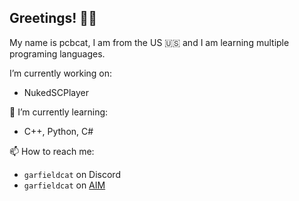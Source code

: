 ## Greetings! 👋😃
My name is pcbcat, I am from the US 🇺🇸 and I am learning multiple programing languages.

I’m currently working on:
  - NukedSCPlayer
  
🌱 I’m currently learning:
  - C++, Python, C#

📫 How to reach me: 
  - `garfieldcat` on Discord
  - `garfieldcat` on [AIM](https://nina.chat/)
